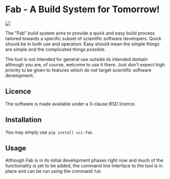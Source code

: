 # Fab - A Build System for Tomorrow!

![](https://github.com/Metomi/fab/workflows/Build/badge.svg)

The "Fab" build system aims to provide a quick and easy build process tailored towards a
specific subset of scientific software developers. Quick should be in both use and
operation. Easy should mean the simple things are simple and the complicated things
possible.

The tool is not intended for general use outside its intended domain although you are,
of course, welcome to use it there. Just don't expect high priority to be given to
features which do not target scientific software development.

## Licence

The software is made available under a 3-clause BSD licence.

## Installation

You may simply use `pip install sci-fab`.

## Usage

Although Fab is in its initial development phases right now and much of the
functionality is yet to be added, the command line interface to the tool is 
in place and can be run using the command `fab` 
